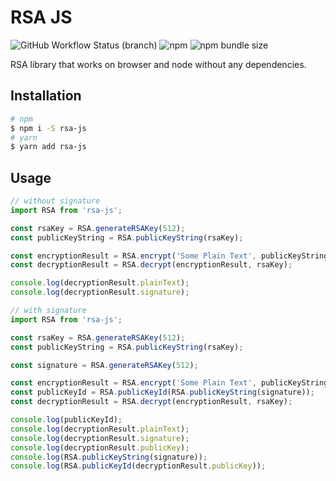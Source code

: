 # RSA JS

![GitHub Workflow Status (branch)](https://img.shields.io/github/workflow/status/wonism/rsa-js/test-release/main)
![npm](https://img.shields.io/npm/v/rsa-js)
![npm bundle size](https://img.shields.io/bundlephobia/min/rsa-js)

RSA library that works on browser and node without any dependencies.

## Installation

```sh
# npm
$ npm i -S rsa-js
# yarn
$ yarn add rsa-js
```
## Usage

```ts
// without signature
import RSA from 'rsa-js';

const rsaKey = RSA.generateRSAKey(512);
const publicKeyString = RSA.publicKeyString(rsaKey);

const encryptionResult = RSA.encrypt('Some Plain Text', publicKeyString);
const decryptionResult = RSA.decrypt(encryptionResult, rsaKey);

console.log(decryptionResult.plainText);
console.log(decryptionResult.signature);
```

```ts
// with signature
import RSA from 'rsa-js';

const rsaKey = RSA.generateRSAKey(512);
const publicKeyString = RSA.publicKeyString(rsaKey);

const signature = RSA.generateRSAKey(512);

const encryptionResult = RSA.encrypt('Some Plain Text', publicKeyString, signature);
const publicKeyId = RSA.publicKeyId(RSA.publicKeyString(signature));
const decryptionResult = RSA.decrypt(encryptionResult, rsaKey);

console.log(publicKeyId);
console.log(decryptionResult.plainText);
console.log(decryptionResult.signature);
console.log(decryptionResult.publicKey);
console.log(RSA.publicKeyString(signature));
console.log(RSA.publicKeyId(decryptionResult.publicKey));
```
